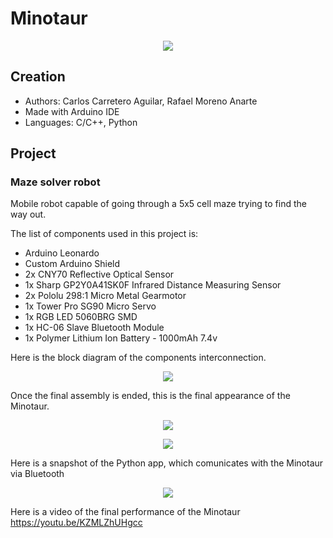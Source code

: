 # Minotaur
<p align="center">
  <img src="https://github.com/carloscarretero/Minotauro/blob/master/games_minotaur.jpg" />
</p>

## Creation
  - Authors: Carlos Carretero Aguilar, Rafael Moreno Anarte
  - Made with Arduino IDE
  - Languages: C/C++, Python
  
## Project
### Maze solver robot
Mobile robot capable of going through a 5x5 cell maze trying to find the way out.

The list of components used in this project is:
- Arduino Leonardo
- Custom Arduino Shield
- 2x CNY70 Reflective Optical Sensor
- 1x Sharp GP2Y0A41SK0F Infrared Distance Measuring Sensor
- 2x Pololu 298:1 Micro Metal Gearmotor
- 1x Tower Pro SG90 Micro Servo
- 1x RGB LED 5060BRG SMD
- 1x HC-06 Slave Bluetooth Module
- 1x Polymer Lithium Ion Battery - 1000mAh 7.4v

Here is the block diagram of the components interconnection.
<p align="center">
  <img src="https://github.com/carloscarretero/Minotauro/blob/master/BlockDiagram.png" />
</p>

Once the final assembly is ended, this is the final appearance of the Minotaur.
<p align="center">
  <img src="https://github.com/carloscarretero/Minotauro/blob/master/MF1.jpg" />
</p>
<p align="center">
  <img src="https://github.com/carloscarretero/Minotauro/blob/master/MF2.jpg" />
</p>

Here is a snapshot of the Python app, which comunicates with the Minotaur via Bluetooth
<p align="center">
  <img src="https://github.com/carloscarretero/Minotauro/blob/master/app.PNG" />
</p>

Here is a video of the final performance of the Minotaur
https://youtu.be/KZMLZhUHgcc

